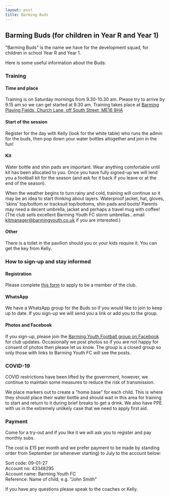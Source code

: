 ```yaml
---
layout: post
title: Barming Buds
---
```



## Barming Buds (for children in Year R and Year 1)

"Barming Buds" is the name we have for the development squad, for children in
school Year R and Year 1.

Here is some useful information about the Buds:

### Training

#### Time and place

Training is on Saturday mornings from 9.30-10.30 am. Please try to arrive by
9.15 am so we can get started at 9.30 am. Training takes place at [Barming
Playing Fields, Church Lane, off South Street, ME16
9HA](https://www.google.com/maps/d/viewer?mid=1Mri7Y_ar4bY8tzco_JZHM-yOMkE&hl=en&ll=51.26174700000003%2C0.46907500000000546&z=17)

#### Start of the session

Register for the day with Kelly (look for the white table) who runs the admin
for the buds, then pop down your water bottles altogether and join in the fun!

#### Kit

Water bottle and shin pads are important. Wear anything comfortable until kit
has been allocated to you. Once you have fully signed-up we will lend you a
football kit for the season (and ask for it back if you leave or at the end of
the season).

When the weather begins to turn rainy and cold, training will continue so it may
be an idea to start thinking about layers. Waterproof jacket, hat, gloves,
‘skins’ top/bottom or tracksuit top/bottoms, shin pads and boots! Parents may
need a decent umbrella, jacket and perhaps a travel mug with coffee! (The club
sells excellent Barming Youth FC storm umbrellas...email
kitmanager@barmingyouth.co.uk if you are interested.)

#### Other

There is a toilet in the pavilion should you or your kids require it. You can
get the key from Kelly.



### How to sign-up and stay informed

#### Registration

Please complete [this form](http://www.barmingyouth.co.uk/apply.html) to apply
to be a member of the club.


#### WhatsApp

We have a WhatsApp group for the Buds so if you would like to join to keep up to
date. If you sign-up we will send you a link or add you to the group.

#### Photos and Facebook

If you sign-up, please join the [Barming Youth Football group on
Facebook](https://www.facebook.com/groups/127680620576397) for club updates.
Occasionally we post photos so if you are not happy for consent of photos then
please let us know. The group is a closed group so only those with links to
Barming Youth FC will see the posts.

### COVID-19

COVID restrictions have been lifted by the government, however, we continue to
maintain some measures to reduce the risk of transmission.

We place markers out to create a "home base" for each child. This is where they
should place their water bottle and should wait in this area for training to
start and return to it during brief breaks to get a drink. We also have PPE with
us in the extremely unlikely case that we need to apply first aid. 

### Payment

Come for a try-out and if you like it we will ask you to register and pay
monthly subs.

The cost is £15 per month and we prefer payment to be made by standing order
from September (or whenever starting) to July to the account below:

Sort code: 09-01-27<br />
Account no: 43348295<br />
Account name: Barming Youth FC<br />
Reference: Name of child, e.g. "John Smith"


If you have any questions please speak to the coaches or Kelly.

